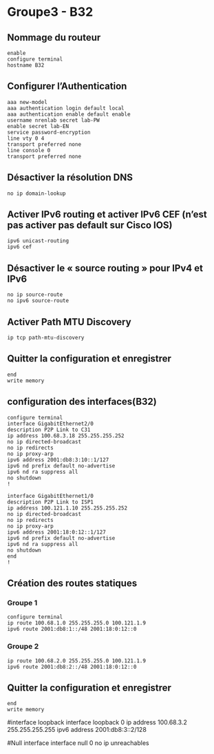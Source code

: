 # Groupe3 - B32

## Nommage du routeur
```console
enable
configure terminal
hostname B32
```

## Configurer l’Authentication
```console
aaa new-model
aaa authentication login default local
aaa authentication enable default enable
username nrenlab secret lab-PW
enable secret lab-EN
service password-encryption
line vty 0 4
transport preferred none
line console 0
transport preferred none
```

## Désactiver la résolution DNS
```console
no ip domain-lookup
```

## Activer IPv6 routing et activer IPv6 CEF (n’est pas activer pas default sur Cisco IOS) 
```console
ipv6 unicast-routing
ipv6 cef
```

## Désactiver le « source routing » pour IPv4 et IPv6 
```console
no ip source-route
no ipv6 source-route
```

## Activer Path MTU Discovery 
```console
ip tcp path-mtu-discovery
```

## Quitter la configuration et enregistrer 
```console
end
write memory
```

## configuration des interfaces(B32)
```console
configure terminal
interface GigabitEthernet2/0
description P2P Link to C31
ip address 100.68.3.18 255.255.255.252
no ip directed-broadcast
no ip redirects
no ip proxy-arp
ipv6 address 2001:db8:3:10::1/127
ipv6 nd prefix default no-advertise
ipv6 nd ra suppress all
no shutdown
!

interface GigabitEthernet1/0
description P2P Link to ISP1
ip address 100.121.1.10 255.255.255.252
no ip directed-broadcast
no ip redirects
no ip proxy-arp
ipv6 address 2001:18:0:12::1/127
ipv6 nd prefix default no-advertise
ipv6 nd ra suppress all
no shutdown
end
!
```

## Création des routes statiques
### Groupe 1
```console
configure terminal
ip route 100.68.1.0 255.255.255.0 100.121.1.9
ipv6 route 2001:db8:1::/48 2001:18:0:12::0
```
### Groupe 2
```console
ip route 100.68.2.0 255.255.255.0 100.121.1.9
ipv6 route 2001:db8:2::/48 2001:18:0:12::0
```

## Quitter la configuration et enregistrer 
```console
end
write memory
```

#interface loopback
interface loopback 0
ip address 100.68.3.2 255.255.255.255
ipv6 address 2001:db8:3::2/128

#Null interface
interface null 0
no ip unreachables
